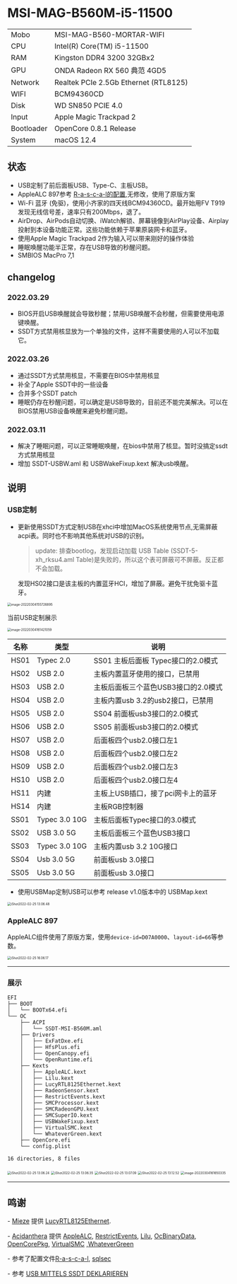 # MSI-MAG-B560M-i5-11500

|            |                                       |
| --------   |---------------------------------------|
| Mobo       | MSI-MAG-B560-MORTAR-WIFI              |
| CPU        | Intel(R) Core(TM) i5-11500            |
| RAM        | Kingston DDR4 3200  32GBx2            |
| GPU        | ONDA Radeon RX 560 典范 4GD5            |
| Network    | Realtek PCIe 2.5Gb Ethernet (RTL8125) |
| WIFI       | BCM94360CD                            |
| Disk       | WD SN850 PCIE 4.0                     |
| Input      | Apple Magic Trackpad 2                |
| Bootloader | OpenCore 0.8.1 Release                |
| System     | macOS 12.4                          |



## 状态
 - USB定制了前后面板USB、Type-C、主板USB。
 - AppleALC 897参考 [R-a-s-c-a-l的配置](https://github.com/R-a-s-c-a-l/MSI-MAG-B560M-i7-11700/issues/1),无修改，使用了原版方案
 - Wi-Fi 蓝牙 (免驱)，使用小齐家的四天线BCM94360CD。最开始用FV T919发现无线信号差，速率只有200Mbps，退了。
 - AirDrop、AirPods自动切换、iWatch解锁、屏幕镜像到AirPlay设备、Airplay投射到本设备功能正常。这些功能依赖于苹果原装网卡和蓝牙。
 - 使用Apple Magic Trackpad 2作为输入可以带来刚好的操作体验
 - 睡眠唤醒功能半正常，存在USB导致的秒醒问题。
 - SMBIOS MacPro 7,1

## changelog
### 2022.03.29
- BIOS开启USB唤醒就会导致秒醒；禁用USB唤醒不会秒醒，但需要使用电源键唤醒。
- SSDT方式禁用核显放为一个单独的文件，这样不需要使用的人可以不加载它。

### 2022.03.26
- 通过SSDT方式禁用核显，不需要在BIOS中禁用核显
- 补全了Apple SSDT中的一些设备
- 合并多个SSDT patch
- 睡眠仍存在秒醒问题，可以确定是USB导致的，目前还不能完美解决。可以在BIOS禁用USB设备唤醒来避免秒醒问题。

### 2022.03.11
- 解决了睡眠问题，可以正常睡眠唤醒，在bios中禁用了核显。暂时没搞定ssdt方式禁用核显
- 增加 SSDT-USBW.aml 和 USBWakeFixup.kext 解决usb唤醒。

## 说明

### USB定制

- 更新使用SSDT方式定制USB在xhci中增加MacOS系统使用节点,无需屏蔽acpi表。同时也不影响其他系统对USB的识别。
  > update: 排查bootlog，发现启动加载 USB Table (SSDT-5-xh_rksu4.aml Table)是失败的，所以这个表可屏蔽可不屏蔽。反正都不会加载。

  发现HS02接口是该主板的内置蓝牙HCI，增加了屏蔽。避免干扰免驱卡蓝牙。

<img src="img/image-20220304155726895.png" alt="image-20220304155726895" style="zoom:50%;" />

当前USB定制展示

<img src="img/image-20220304161421059.png" alt="image-20220304161421059" style="zoom:50%;" />

| 名称 | 类型          | 说明                                 |
| ---- | ------------- | ------------------------------------ |
| HS01 | Typec 2.0     | SS01 主板后面板 Typec接口的2.0模式   |
| HS02 | USB 2.0       | 主板内置蓝牙使用的接口，已禁用         |
| HS03 | USB 2.0       | 主板后面板三个蓝色USB3接口的2.0模式  |
| HS04 | USB 2.0       | 主板内置usb 3.2的usb2接口，已禁用         |
| HS05 | USB 2.0       | SS04 前面板usb3接口的2.0模式         |
| HS06 | USB 2.0       | SS05 前面板usb3接口的2.0模式         |
| HS07 | USB 2.0       | 后面板四个usb2.0接口左1              |
| HS08 | USB 2.0       | 后面板四个usb2.0接口左2              |
| HS09 | USB 2.0       | 后面板四个usb2.0接口左3              |
| HS10 | USB 2.0       | 后面板四个usb2.0接口左4              |
| HS11 | 内建          | 主板上USB插口，接了pci网卡上的蓝牙   |
| HS14 | 内建          | 主板RGB控制器                        |
| SS01 | Typec 3.0 10G | 主板后面板Typec接口的3.0模式         |
| SS02 | USB 3.0 5G    | 主板后面板三个蓝色USB3接口           |
| SS03 | Typec 3.0 10G | 主板内置usb 3.2 10G接口 |
| SS04 | Usb 3.0 5G    | 前面板usb 3.0接口                    |
| SS05 | Usb 3.0 5G    | 前面板usb 3.0接口                    |



- 使用USBMap定制USB可以参考 release v1.0版本中的 USBMap.kext

<img src="img/iShot2022-02-25%2013.06.48.png" alt="iShot2022-02-25 13.06.48" style="zoom:50%;" />



### AppleALC 897
AppleALC组件使用了原版方案，使用`device-id=D07A0000`、`layout-id=66`等参数。

<img src="img/iShot2022-02-25%2016.06.17.png" alt="iShot2022-02-25 16.06.17" style="zoom:50%;" />

----------------
### 展示


```
EFI
├── BOOT
│   └── BOOTx64.efi
└── OC
    ├── ACPI
    │   └── SSDT-MSI-B560M.aml
    ├── Drivers
    │   ├── ExFatDxe.efi
    │   ├── HfsPlus.efi
    │   ├── OpenCanopy.efi
    │   └── OpenRuntime.efi
    ├── Kexts
    │   ├── AppleALC.kext
    │   ├── Lilu.kext
    │   ├── LucyRTL8125Ethernet.kext
    │   ├── RadeonSensor.kext
    │   ├── RestrictEvents.kext
    │   ├── SMCProcessor.kext
    │   ├── SMCRadeonGPU.kext
    │   ├── SMCSuperIO.kext
    │   ├── USBWakeFixup.kext
    │   ├── VirtualSMC.kext
    │   └── WhateverGreen.kext
    ├── OpenCore.efi
    └── config.plist

16 directories, 8 files
```

<img src="img/iShot2022-02-25%2013.06.24.png" alt="iShot2022-02-25 13.06.24" style="zoom:50%;" />

<img src="img/iShot2022-02-25%2013.06.35.png" alt="iShot2022-02-25 13.06.35" style="zoom:50%;" />

<img src="img/iShot2022-02-25%2013.07.09.png" alt="iShot2022-02-25 13.07.09" style="zoom:50%;" />

<img src="img/iShot2022-02-25%2013.12.52.png" alt="iShot2022-02-25 13.12.52" style="zoom:50%;" />

<img src="img/image-20220304161650335.png" alt="image-20220304161650335" style="zoom:50%;" />

----------------
## 鸣谢

\- [Mieze](https://github.com/Mieze) 提供 [LucyRTL8125Ethernet](https://github.com/Mieze/LucyRTL8125Ethernet).

\- [Acidanthera](https://github.com/acidanthera) 提供 [AppleALC](https://github.com/acidanthera/AppleALC), [RestrictEvents](https://github.com/acidanthera/RestrictEvents), [Lilu](https://github.com/acidanthera/Lilu), [OcBinaryData](https://github.com/acidanthera/OcBinaryData), [OpenCorePkg](https://github.com/acidanthera/OpenCorePkg), [VirtualSMC](https://github.com/acidanthera/VirtualSMC) ,[WhateverGreen](https://github.com/acidanthera/WhateverGreen)

\- 参考了配置文件[R-a-s-c-a-l](https://github.com/R-a-s-c-a-l/MSI-MAG-B560M-i7-11700), [sqlsec](https://github.com/sqlsec/MSI-MAG-B560M-MORTAR-i7-10700)

\- 参考 [USB MITTELS SSDT DEKLARIEREN](https://www.hackintosh-forum.de/forum/thread/54986-usb-mittels-ssdt-deklarieren/?pageNo=1)
